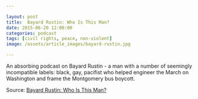 ```yaml
---

layout: post
title:  Bayard Rustin: Who Is This Man?
date: 2015-06-20 12:00:00
categories: podcast
tags: [civil rights, peace, non-violent]
image: /assets/article_images/bayard-rustin.jpg

---
```


An absorbing podcast on Bayard Rustin - a man with a number of seemingly incompatible labels: black, gay, pacifist who helped engineer the March on Washington and frame the Montgomery bus boycott. 

Source: [Bayard Rustin: Who Is This Man?](http://stateofthereunion.com/bayard-rustin-who-is-this-man/)